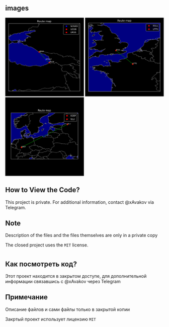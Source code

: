 ## images

<img src="images/example_2.png" alt="" width="250" height="250"> <img src="images/example_1.png" alt="" width="250" height="250"> <img src="images/example_3.png" alt="" width="250" height="250">

## How to View the Code?

This project is private. For additional information, contact @xAvakov via Telegram.

## Note

Description of the files and the files themselves are only in a private copy

The closed project uses the `MIT` license.

#

## Как посмотреть код?

Этот проект находится в закрытом доступе, для дополнительной информации связавшись с @xAvakov через Telegram

## Примечание

Описание файлов и сами файлы только в закрытой копии

Закртый проект использует лицензию `MIT` 
